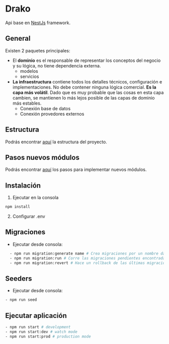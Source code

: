 # Drako

Api base en [NestJs](https://nestjs.com/) framework.

## General

Existen 2 paquetes principales:

- El **dominio** es el responsable de representar los conceptos del negocio y su lógica, no tiene dependencia externa.
  - modelos
  - servicios
- **La infraestructura** contiene todos los detalles técnicos, configuración e implementaciones. No debe contener ninguna lógica comercial. **Es la capa más volátil**. Dado que es muy probable que las cosas en esta capa cambien, se mantienen lo más lejos posible de las capas de dominio más estables.
  - Conexión base de datos
  - Conexión provedores externos

## Estructura

Podrás encontrar [aquí](https://github.com/aptomx/drako/blob/main/folders-structure.md) la estructura del proyecto.

## Pasos nuevos módulos

Podrás encontrar [aquí](https://github.com/aptomx/drako/blob/main/development-steps.md) los pasos para implementar nuevos módulos.

## Instalación

1. Ejecutar en la consola

```bash
npm install
```

2. Configurar .env

## Migraciones

- Ejecutar desde consola:

```bash
  - npm run migration:generate name # Crea migraciones por un nombre dado
  - npm run migration:run # Corre las migraciones pendientes encontradas
  - npm run migration:revert # Hace un rollback de las últimas migraciones ejecutadas
```

## Seeders

- Ejecutar desde consola:

```bash
- npm run seed
```

## Ejecutar aplicación

```bash
- npm run start # development
- npm run start:dev # watch mode
- npm run start:prod # production mode
```
